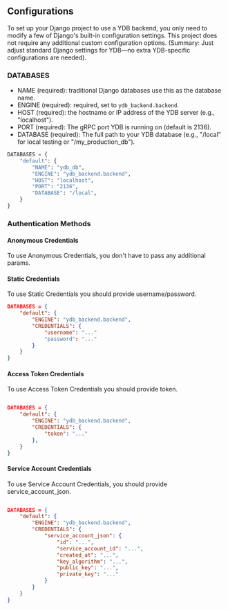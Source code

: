 Configurations
---

To set up your Django project to use a YDB backend, you only need to modify a few of Django's built-in configuration settings. This project does not require any additional custom configuration options.
(Summary: Just adjust standard Django settings for YDB—no extra YDB-specific configurations are needed).

### DATABASES

- NAME (required): traditional Django databases use this as the database name.
- ENGINE (required): required, set to `ydb_backend.backend`.
- HOST (required): the hostname or IP address of the YDB server (e.g., "localhost").
- PORT (required): The gRPC port YDB is running on (default is 2136).
- DATABASE (required): The full path to your YDB database (e.g., "/local" for local testing or "/my_production_db").

 ```python
 DATABASES = {
     "default": {
         "NAME": "ydb_db",
         "ENGINE": "ydb_backend.backend",
         "HOST": "localhost",
         "PORT": "2136",
         "DATABASE": "/local",
     }
 }
 ```

### Authentication Methods

#### Anonymous Credentials
To use Anonymous Credentials, you don't have to pass any additional params.

#### Static Credentials
To use Static Credentials you should provide username/password.

```json
DATABASES = {
    "default": {
        "ENGINE": "ydb_backend.backend",
        "CREDENTIALS": {
            "username": "..."
            "password": "..."
        }
    }
}
```

#### Access Token Credentials
To use Access Token Credentials you should provide token.

```json

DATABASES = {
    "default": {
        "ENGINE": "ydb_backend.backend",
        "CREDENTIALS": {
            "token": "..."
        },
    }
}
```

#### Service Account Credentials
To use Service Account Credentials, you should provide service_account_json.

```json

DATABASES = {
    "default": {
        "ENGINE": "ydb_backend.backend",
        "CREDENTIALS": {
            "service_account_json": {
                "id": "...",
                "service_account_id": "...",
                "created_at": "...",
                "key_algorithm": "...",
                "public_key": "...",
                "private_key": "..."
            }
        }
    }
}
```
